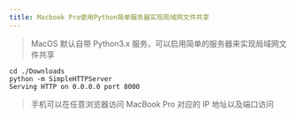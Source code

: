 ```yaml
---
title: Macbook Pro使用Python简单服务器实现局域网文件共享
---
```


> MacOS 默认自带 Python3.x 服务，可以启用简单的服务器来实现局域网文件共享

```
cd ./Downloads
python -m SimpleHTTPServer
Serving HTTP on 0.0.0.0 port 8000
```

> 手机可以在任意浏览器访问 MacBook Pro 对应的 IP 地址以及端口访问
